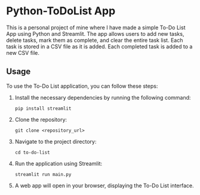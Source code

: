 # Python-ToDoList App

This is a personal project of mine where I have made a simple To-Do List App using Python and Streamlit. The app allows users to add new tasks, delete tasks, mark them as complete, and clear the entire task list. Each task is stored in a CSV file as it is added. Each completed task is added to a new CSV file.

## Usage
To use the To-Do List application, you can follow these steps:

1. Install the necessary dependencies by running the following command:
   ```
   pip install streamlit
   ```

2. Clone the repository:
   ```
   git clone <repository_url>
   ```

3. Navigate to the project directory:
   ```
   cd to-do-list
   ```

4. Run the application using Streamlit:
   ```
   streamlit run main.py
   ```

5. A web app will open in your browser, displaying the To-Do List interface.